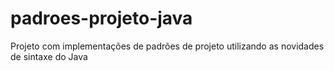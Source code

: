 # padroes-projeto-java

Projeto com implementações de padrões de projeto utilizando as novidades de sintaxe do Java

